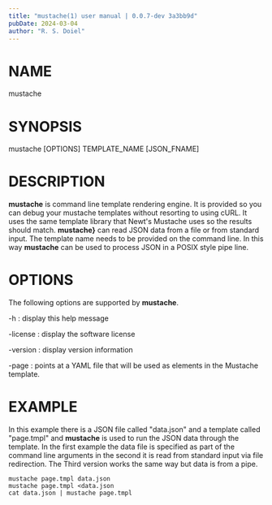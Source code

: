 ```yaml
---
title: "mustache(1) user manual | 0.0.7-dev 3a3bb9d"
pubDate: 2024-03-04
author: "R. S. Doiel"
---
```


# NAME

mustache

# SYNOPSIS

mustache [OPTIONS] TEMPLATE_NAME [JSON_FNAME]

# DESCRIPTION

**mustache** is command line template rendering engine. It is provided so
you can debug your mustache templates without resorting to using cURL. It uses
the same template library that Newt's Mustache uses so the results should
match. **mustache}** can read JSON data from a file or from standard 
input. The template name needs to be provided on the command line.
In this way **mustache** can be used to process JSON in a POSIX style
pipe line.

# OPTIONS

The following options are supported by **mustache**.

-h
: display this help message

-license
: display the software license

-version
: display version information

-page
: points at a YAML file that will be used as elements in the Mustache template.

# EXAMPLE

In this example there is a JSON file called "data.json" and a template called "page.tmpl"
and **mustache** is used to run the JSON data through the template. In the first
example the data file is specified as part of the command line arguments in the
second it is read from standard input via file redirection. The Third version
works the same way but data is from a pipe.

~~~shell
mustache page.tmpl data.json
mustache page.tmpl <data.json
cat data.json | mustache page.tmpl
~~~


